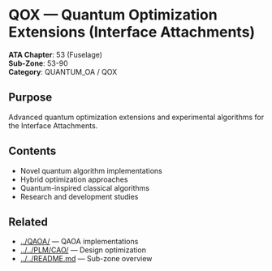# QOX — Quantum Optimization Extensions (Interface Attachments)

**ATA Chapter**: 53 (Fuselage)  
**Sub-Zone**: 53-90  
**Category**: QUANTUM_OA / QOX

## Purpose

Advanced quantum optimization extensions and experimental algorithms for the Interface Attachments.

## Contents

- Novel quantum algorithm implementations
- Hybrid optimization approaches
- Quantum-inspired classical algorithms
- Research and development studies

## Related

- [../QAOA/](../QAOA/) — QAOA implementations
- [../../PLM/CAO/](../../PLM/CAO/) — Design optimization
- [../../README.md](../../README.md) — Sub-zone overview
